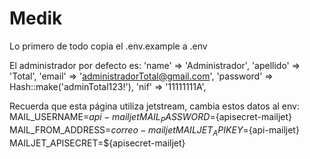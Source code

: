 # Medik

Lo primero de todo copia el .env.example a .env

El administrador por defecto es:
'name' => 'Administrador',
'apellido' => 'Total',
'email' => 'administradorTotal@gmail.com',
'password' => Hash::make('adminTotal123!'),
'nif' => '11111111A',

Recuerda que esta página utiliza jetstream, cambia estos datos al env:
MAIL_USERNAME=${api-mailjet}
MAIL_PASSWORD=${apisecret-mailjet}
MAIL_FROM_ADDRESS=${correo-mailjet}
MAILJET_APIKEY=${api-mailjet}
MAILJET_APISECRET=${apisecret-mailjet}
